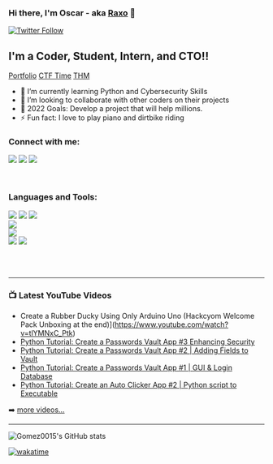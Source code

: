 ### Hi there, I'm Oscar - aka [Raxo][twitter] 👋

[![Twitter Follow](https://img.shields.io/twitter/follow/RaxoCoding?color=1DA1F2&logo=twitter&style=for-the-badge)](https://twitter.com/RaxoCoding?ref_src=twsrc%5Etfw)

## I'm a Coder, Student, Intern, and CTO!!

[Portfolio](https://gomez0015.github.io/PortfolioCMD/)
[CTF Time](https://ctftime.org/user/128132)
[THM](https://tryhackme.com/p/RaxoCoding)

- 🌱 I’m currently learning Python and Cybersecurity Skills
- 👯 I’m looking to collaborate with other coders on their projects
- 🥅 2022 Goals: Develop a project that will help millions.
- ⚡ Fun fact: I love to play piano and dirtbike riding

### Connect with me:

[<image src="https://img.shields.io/badge/Youtube-black?style=for-the-badge&logo=youtube&logoColor=red">][youtube]
[<image src="https://img.shields.io/badge/Twitter-black?style=for-the-badge&logo=twitter&logoColor=lightblue">][twitter]
[<image src="https://img.shields.io/badge/LinkedIn-black?style=for-the-badge&logo=linkedin&logoColor=blue">][linkedin]

<br />

### Languages and Tools:

[<image src="https://img.shields.io/badge/Python-black?style=for-the-badge&logo=python&logoColor=blue">][twitter]
[<image src="https://img.shields.io/badge/javascript-black.svg?&style=for-the-badge&logo=javascript&logoColor=yellow">][twitter]
[<image src="https://img.shields.io/badge/C%20Language-black.svg?&style=for-the-badge&logo=c&logoColor=pink">][twitter]  
[<image src="https://img.shields.io/badge/bash-black?style=for-the-badge&logo=windows%20terminal&logoColor=white">][twitter]       
[<image src="https://img.shields.io/badge/Windows-black?style=for-the-badge&logo=windows&logoColor=blue">][twitter]  
[<image src="https://img.shields.io/badge/Linux-black?style=for-the-badge&logo=linux&logoColor=white">][twitter] 
[<image src="https://img.shields.io/badge/Kali_Linux-black?style=for-the-badge&logo=kali-linux&logoColor=blue">][twitter]  

<br />
<br />

---

### 📺 Latest YouTube Videos

<!-- YOUTUBE:START -->
- Create a Rubber Ducky Using Only Arduino Uno (Hackcyom Welcome Pack Unboxing at the end)](https://www.youtube.com/watch?v=tlYMNxC_Ptk)
- [Python Tutorial: Create a Passwords Vault App #3 Enhancing Security](https://www.youtube.com/watch?v=QBSAfahLuSk)
- [Python Tutorial: Create a Passwords Vault App #2 | Adding Fields to Vault](https://www.youtube.com/watch?v=EDxQKsyUg40)
- [Python Tutorial: Create a Passwords Vault App #1 | GUI &amp; Login Database](https://www.youtube.com/watch?v=UrH2WCoYEVo)
- [Python Tutorial: Create an Auto Clicker App #2 | Python script to Executable](https://www.youtube.com/watch?v=gXjNLTJZOL0)
<!-- YOUTUBE:END -->

➡️ [more videos...](https://www.youtube.com/channel/UCGxmNncs5ihjB-xk_9UUHyw)

---

![Gomez0015's GitHub stats](https://github-readme-stats.vercel.app/api?username=Gomez0015&show_icons=true)

[![wakatime](https://wakatime.com/badge/user/e0b4663d-0a71-4786-bba3-d0a152b8e1de.svg)](https://wakatime.com/@e0b4663d-0a71-4786-bba3-d0a152b8e1de)

[twitter]: https://twitter.com/RaxoCoding
[youtube]: https://www.youtube.com/channel/UCGxmNncs5ihjB-xk_9UUHyw
[linkedin]: https://www.linkedin.com/in/oscargomezceo/
[portfolio]: https://gomez0015.github.io/PortfolioCMD/
